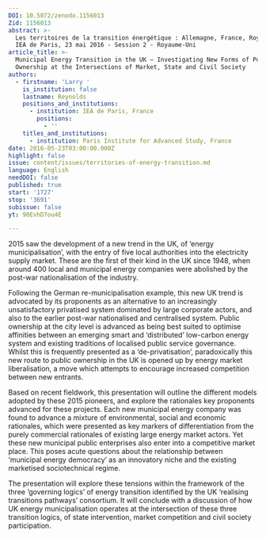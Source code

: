 ```yaml
---
DOI: 10.5072/zenodo.1156013
Zid: 1156013
abstract: >-
  Les territoires de la transition énergétique : Allemagne, France, Royaume-Uni.
  IEA de Paris, 23 mai 2016 - Session 2 - Royaume-Uni
article_title: >-
  Municipal Energy Transition in the UK – Investigating New Forms of Public
  Ownership at the Intersections of Market, State and Civil Society
authors:
  - firstname: 'Larry '
    is_institution: false
    lastname: Reynolds
    positions_and_institutions:
      - institution: IEA de Paris, France
        positions:
          - ''
    titles_and_institutions:
      - institution: Paris Institute for Advanced Study, France
date: 2016-05-23T03:00:00.000Z
highlight: false
issue: content/issues/territories-of-energy-transition.md
language: English
needDOI: false
published: true
start: '1727'
stop: '3691'
subissue: false
yt: 90EvhD7ou4E

---
```


2015 saw the development of a new trend in the UK, of ‘energy municipalisation’, with the entry of five local authorities into the electricity supply market. These are the first of their kind in the UK since 1948, when around 400 local and municipal energy companies were abolished by the post-war nationalisation of the industry. 

Following the German re-municipalisation example, this new UK trend is advocated by its proponents as an alternative to an increasingly unsatisfactory privatised system dominated by large corporate actors, and also to the earlier post-war nationalised and centralised system. Public ownership at the city level is advanced as being best suited to optimise affinities between an emerging smart and ‘distributed’ low-carbon energy system and existing traditions of localised public service governance. Whilst this is frequently presented as a ‘de-privatisation’, paradoxically this new route to public ownership in the UK is opened up by energy market liberalisation, a move which attempts to encourage increased competition between new entrants. 

Based on recent fieldwork, this presentation will outline the different models adopted by these 2015 pioneers, and explore the rationales key proponents advanced for these projects. Each new municipal energy company was found to advance a mixture of environmental, social and economic rationales, which were presented as key markers of differentiation from the purely commercial rationales of existing large energy market actors. Yet these new municipal public enterprises also enter into a competitive market place. This poses acute questions about the relationship between ‘municipal energy democracy’ as an innovatory niche and the existing marketised sociotechnical regime. 

The presentation will explore these tensions within the framework of the three ‘governing logics’ of energy transition identified by the UK ‘realising transitions pathways’ consortium. It will conclude with a discussion of how UK energy municipalisation operates at the intersection of these three transition logics, of state intervention, market competition and civil society participation.

<Youtube yt="90EvhD7ou4E" caption="Municipal Energy Transition in the UK" start="1727" stop="3691"></Youtube>